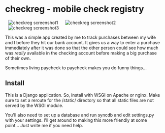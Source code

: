 checkreg - mobile check registry
================================

<span style="padding:10px">![checkreg screenshot1](http://deanproxy.com/static/images/checkreg/1.png "Home Screen")</span>
<span style="padding:10px">![checkreg screenshot2](http://deanproxy.com/static/images/checkreg/2.png "Expenses Screen")</span>
<span style="padding:10px">![checkreg screenshot3](http://deanproxy.com/static/images/checkreg/3.png "Add Screen")</span>

This was a simple app created by me to track purchases between my wife and I
before they hit our bank account.  It gives us a way to enter a purchase
immediately after it was done so that the other person could see how much 
was *really* available in the checking account before making a big purchase
of their own.

Sometimes living paycheck to paycheck makes you do funny things...

Install
-------

This is a Django application. So, install with WSGI on Apache or nginx.  Make sure to set a
reroute for the /static/ directory so that all static files are not served by the WSGI module.

You'll also need to set up a database and run syncdb and edit settings.py with your settings.
I'll get around to making this more friendly at some point...  Just write me if you need help.
